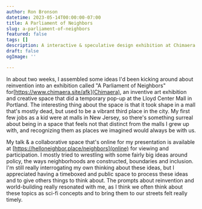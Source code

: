 ```yaml
---
author: Ron Bronson
datetime: 2023-05-14T00:00:00-07:00
title: A Parliament of Neighbors
slug: a-parliament-of-neighbors
featured: false
tags: []
description: A interactive & speculative design exhibition at Chimaera.site in Portland, OR
draft: false
ogImage: ''

---
```


In about two weeks, I assembled some ideas I'd been kicking around about reinvention into an exhibition called "A Parliament of Neighbors" for[https://www.chimaera.site/afk](Chimaera), an inventive art exhibition and creative space that did a temporary pop-up at the Lloyd Center Mall in Portland. The interesting thing about the space is that it took shape in a mall that's mostly dead, but used to be a vibrant third place in the city. My first few jobs as a kid were at malls in New Jersey, so there's something surreal about being in a space that feels not that distinct from the malls I grew up with, and recognizing them as places we imagined would always be with us. 

My talk & a collaborative space that's online for my presentation is available at [https://helloneighbor.place/neighbors](online) for viewing and participation. I mostly tried to wrestling with some fairly big ideas around policy, the ways neighborhoods are constructed, boundaries and inclusion. I'm still really interrogating my own thinking about these ideas, but I appreciated having a timeboxed and public space to process these ideas and to give others things to think about. The prompts about reinvention and world-building really resonated with me, as I think we often think about these topics as sci-fi concepts and to bring them to our streets felt really timely.